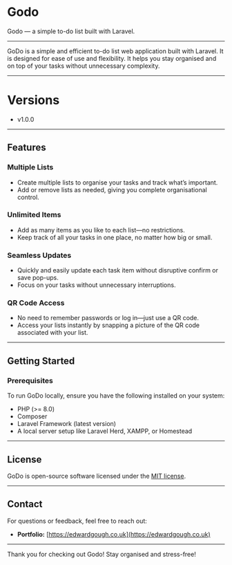 # Godo
Godo — a simple to-do list built with Laravel.

---

GoDo is a simple and efficient to-do list web application built with Laravel. It is designed for ease of use and flexibility. It helps you stay organised and on top of your tasks without unnecessary complexity.

---

# Versions
- v1.0.0

---

## Features

### Multiple Lists
- Create multiple lists to organise your tasks and track what’s important.
- Add or remove lists as needed, giving you complete organisational control.

### Unlimited Items
- Add as many items as you like to each list—no restrictions.
- Keep track of all your tasks in one place, no matter how big or small.

### Seamless Updates
- Quickly and easily update each task item without disruptive confirm or save pop-ups.
- Focus on your tasks without unnecessary interruptions.

### QR Code Access
- No need to remember passwords or log in—just use a QR code.
- Access your lists instantly by snapping a picture of the QR code associated with your list.

---

## Getting Started

### Prerequisites
To run GoDo locally, ensure you have the following installed on your system:
- PHP (>= 8.0)
- Composer
- Laravel Framework (latest version)
- A local server setup like Laravel Herd, XAMPP, or Homestead

---

## License
GoDo is open-source software licensed under the [MIT license](LICENSE).

---

## Contact
For questions or feedback, feel free to reach out:
- **Portfolio:** [https://edwardgough.co.uk](https://edwardgough.co.uk)

---

Thank you for checking out Godo! Stay organised and stress-free!
